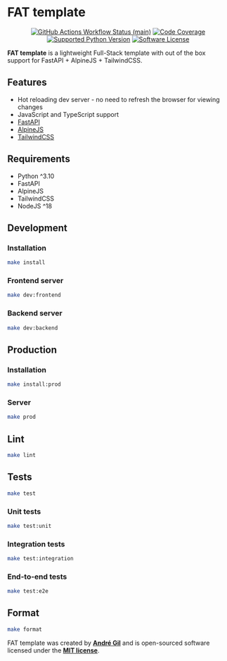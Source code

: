 # FAT template

<p align="center">
    <a href="https://github.com/matapatos/fat-template/actions"><img alt="GitHub Actions Workflow Status (main)" src="https://img.shields.io/github/actions/workflow/status/matapatos/fat-template/tests.yml"></a>
    <a href="https://codecov.io/gh/matapatos/fat-template" ><img alt="Code Coverage" src="https://img.shields.io/codecov/c/github/matapatos/fat-template/main"></a>
    <a href="https://packagist.org/packages/matapatos/wp-fastendpoints"><img alt="Supported Python Version" src="https://img.shields.io/badge/3.10 | 3.11 | 3.12-versions?label=python&color=blue"></a>
    <a href="https://opensource.org/licenses/MIT"><img alt="Software License" src="https://img.shields.io/badge/MIT-license?label=license"></a>
</p>

**FAT template** is a lightweight Full-Stack template with out of the box support for FastAPI + AlpineJS + TailwindCSS.

## Features

- Hot reloading dev server - no need to refresh the browser for viewing changes
- JavaScript and TypeScript support
- [FastAPI](https://fastapi.tiangolo.com/)
- [AlpineJS](https://alpinejs.dev/)
- [TailwindCSS](https://tailwindcss.com/)

## Requirements

- Python ^3.10
- FastAPI
- AlpineJS
- TailwindCSS
- NodeJS ^18

## Development

### Installation

```bash
make install
```

### Frontend server

```bash
make dev:frontend
```

### Backend server

```bash
make dev:backend
```

## Production

### Installation

```bash
make install:prod
```

### Server

```bash
make prod
```

## Lint

```bash
make lint
```

## Tests

```bash
make test
```

### Unit tests

```bash
make test:unit
```

### Integration tests

```bash
make test:integration
```

### End-to-end tests

```bash
make test:e2e
```

## Format

```bash
make format
```

FAT template was created by **[André Gil](https://www.linkedin.com/in/andre-gil/)** and is open-sourced software licensed under the **[MIT license](https://opensource.org/licenses/MIT)**.

